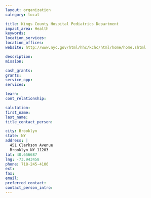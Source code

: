 ```yaml
---
layout: organization
category: local

title: Kings County Hospital Pediatrics Department
impact_area: Health
keywords: 
location_services: 
location_offices: 
website: http://www.nyc.gov/html/hhc/kchc/html/home/home.shtml

description: 
mission: 

cash_grants: 
grants: 
service_opp: 
services: 

learn: 
cont_relationship: 

salutation: 
first_name: 
last_name: 
title_contact_person: 

city: Brooklyn
state: NY
address: |
  451 Clarkson Avenue     
  Brooklyn NY 11203
lat: 40.656687
lng: -73.943458
phone: 718-245-4106
ext: 
fax: 
email: 
preferred_contact: 
contact_person_intro: 
---
```


